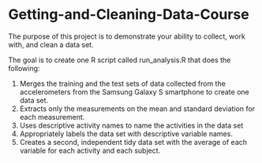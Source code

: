 # Getting-and-Cleaning-Data-Course

The purpose of this project is to demonstrate your ability to collect, work with, and clean a data set. 

The goal is to create one R script called run_analysis.R that does the following:

1. Merges the training and the test sets of data collected from the accelerometers from the Samsung Galaxy S smartphone to create one data set.
2. Extracts only the measurements on the mean and standard deviation for each measurement.
3. Uses descriptive activity names to name the activities in the data set
4. Appropriately labels the data set with descriptive variable names.
5. Creates a second, independent tidy data set with the average of each variable for each activity and each subject.

